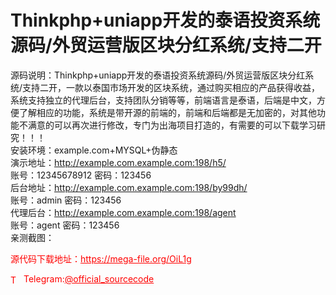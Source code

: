 # Thinkphp+uniapp开发的泰语投资系统源码/外贸运营版区块分红系统/支持二开

源码说明：Thinkphp+uniapp开发的泰语投资系统源码/外贸运营版区块分红系统/支持二开，一款以泰国市场开发的区块系统，通过购买相应的产品获得收益，系统支持独立的代理后台，支持团队分销等等，前端语言是泰语，后端是中文，方便了解相应的功能，系统是带开源的前端的，前端和后端都是无加密的，对其他功能不满意的可以再次进行修改，专门为出海项目打造的，有需要的可以下载学习研究！！！<br>安装环境：example.com+MYSQL+伪静态<br>演示地址：http://example.com.example.com:198/h5/<br>账号：12345678912 密码：123456<br>后台地址：http://example.com.example.com:198/by99dh/<br>账号：admin 密码：123456<br>代理后台：http://example.com.example.com:198/agent<br>账号：agent 密码：123456<br>亲测截图：<br>


<p style="color: red;">源代码下载地址：<a href="https://mega-file.org/OiL1g" style="color: red;">https://mega-file.org/OiL1g</a></p><p style="color: red;"><img src="https://cdn-icons-png.flaticon.com/512/2111/2111646.png" alt="Telegram Icon" style="width: 16px; vertical-align: middle; margin-right: 5px;">Telegram:<a href="https://t.me/official_sourcecode" style="color: red;">@official_sourcecode</a></p>